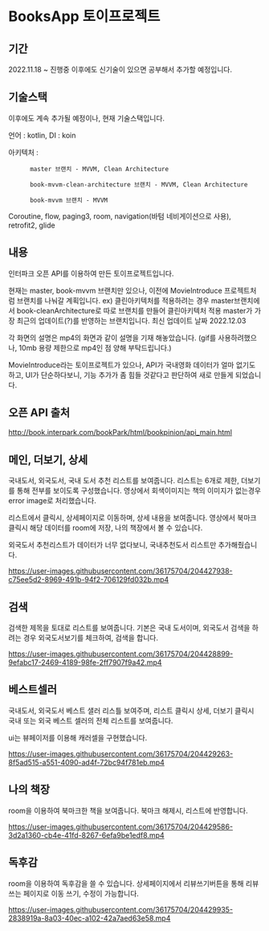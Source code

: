 # BooksApp 토이프로젝트 

## 기간
2022.11.18 ~ 진행중
이후에도 신기술이 있으면 공부해서 추가할 예정입니다.

## 기술스택 
이후에도 계속 추가될 예정이나, 현재 기술스택입니다.

언어 : kotlin, DI : koin


아키텍처 :

          master 브랜치 - MVVM, Clean Architecture

          book-mvvm-clean-architecture 브랜치 - MVVM, Clean Architecture 
          
          book-mvvm 브랜치 - MVVM
          

Coroutine, flow, paging3, room, navigation(바텀 네비게이션으로 사용), retrofit2, glide


## 내용
인터파크 오픈 API를 이용하여 만든 토이프로젝트입니다.

현재는 master, book-mvvm 브랜치만 있으나, 이전에 MovieIntroduce 프로젝트처럼 브랜치를 나눠갈 계획입니다.
ex) 클린아키텍처를 적용하려는 경우 master브랜치에서 book-cleanArchitecture로 따로 브랜치를 만들어 클린아키텍처 적용
master가 가장 최근의 업데이트(?)를 반영하는 브랜치입니다. 최신 업데이트 날짜 2022.12.03

각 화면의 설명은 mp4의 화면과 같이 설명을 기재 해놓았습니다. (gif를 사용하려했으나, 10mb 용량 제한으로 mp4인 점 양해 부탁드립니다.)

MovieIntroduce라는 토이프로젝트가 있으나, API가 국내영화 데이터가 얼마 없기도 하고, 
UI가 단순하다보니, 기능 추가가 좀 힘들 것같다고 판단하여 새로 만들게 되었습니다.

## 오픈 API 출처
http://book.interpark.com/bookPark/html/bookpinion/api_main.html

## 메인, 더보기, 상세
국내도서, 외국도서, 국내 도서 추천 리스트를 보여줍니다.
리스트는 6개로 제한, 더보기를 통해 전부를 보이도록 구성했습니다.
영상에서 회색이미지는 책의 이미지가 없는경우 error image로 처리했습니다.

리스트에서 클릭시, 상세페이지로 이동하며, 상세 내용을 보여줍니다.
영상에서 북마크 클릭시 해당 데이터를  room에 저장, 나의 책장에서 볼 수 있습니다.

외국도서 추천리스트가 데이터가 너무 없다보니, 국내추천도서 리스트만 추가해줬습니다.

https://user-images.githubusercontent.com/36175704/204427938-c75ee5d2-8969-491b-94f2-706129fd032b.mp4

## 검색
검색한 제목을 토대로 리스트를 보여줍니다.
기본은 국내 도서이며, 외국도서 검색을 하려는 경우 외국도서보기를 체크하여, 검색을 합니다.

https://user-images.githubusercontent.com/36175704/204428899-9efabc17-2469-4189-98fe-2ff7907f9a42.mp4

## 베스트셀러
국내도서, 외국도서 베스트 샐러 리스틀 보여주며,
리스트 클릭시 상세, 더보기 클릭시 국내 또는 외국 베스트 셀러의 전체 리스트를 보여줍니다.

ui는 뷰페이저를 이용해 캐러셀을 구현했습니다.

https://user-images.githubusercontent.com/36175704/204429263-8f5ad515-a551-4090-ad4f-72bc94f781eb.mp4

## 나의 책장
room을 이용하여 북마크한 책을 보여줍니다. 
북마크 해제시, 리스트에 반영합니다.

https://user-images.githubusercontent.com/36175704/204429586-3d2a1360-cb4e-41fd-8267-6efa9be1edf8.mp4


## 독후감
room을 이용하여 독후감을 쓸 수 있습니다.
상세페이지에서 리뷰쓰기버튼을 통해 리뷰쓰는 페이지로 이동
쓰기, 수정이 가능합니다.

https://user-images.githubusercontent.com/36175704/204429935-2838919a-8a03-40ec-a102-42a7aed63e58.mp4
